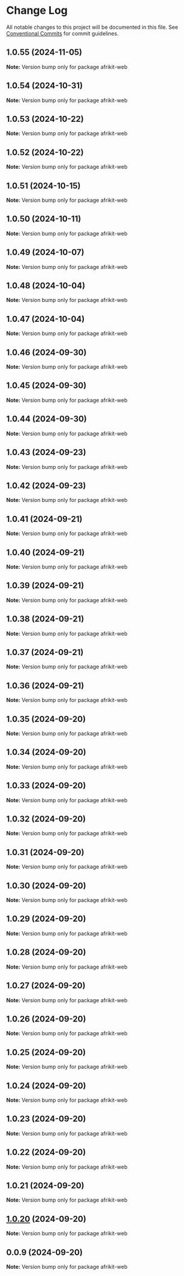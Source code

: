 # Change Log

All notable changes to this project will be documented in this file.
See [Conventional Commits](https://conventionalcommits.org) for commit guidelines.

## 1.0.55 (2024-11-05)

**Note:** Version bump only for package afrikit-web

## 1.0.54 (2024-10-31)

**Note:** Version bump only for package afrikit-web

## 1.0.53 (2024-10-22)

**Note:** Version bump only for package afrikit-web

## 1.0.52 (2024-10-22)

**Note:** Version bump only for package afrikit-web

## 1.0.51 (2024-10-15)

**Note:** Version bump only for package afrikit-web

## 1.0.50 (2024-10-11)

**Note:** Version bump only for package afrikit-web

## 1.0.49 (2024-10-07)

**Note:** Version bump only for package afrikit-web

## 1.0.48 (2024-10-04)

**Note:** Version bump only for package afrikit-web

## 1.0.47 (2024-10-04)

**Note:** Version bump only for package afrikit-web

## 1.0.46 (2024-09-30)

**Note:** Version bump only for package afrikit-web

## 1.0.45 (2024-09-30)

**Note:** Version bump only for package afrikit-web

## 1.0.44 (2024-09-30)

**Note:** Version bump only for package afrikit-web

## 1.0.43 (2024-09-23)

**Note:** Version bump only for package afrikit-web

## 1.0.42 (2024-09-23)

**Note:** Version bump only for package afrikit-web

## 1.0.41 (2024-09-21)

**Note:** Version bump only for package afrikit-web

## 1.0.40 (2024-09-21)

**Note:** Version bump only for package afrikit-web

## 1.0.39 (2024-09-21)

**Note:** Version bump only for package afrikit-web

## 1.0.38 (2024-09-21)

**Note:** Version bump only for package afrikit-web

## 1.0.37 (2024-09-21)

**Note:** Version bump only for package afrikit-web

## 1.0.36 (2024-09-21)

**Note:** Version bump only for package afrikit-web

## 1.0.35 (2024-09-20)

**Note:** Version bump only for package afrikit-web

## 1.0.34 (2024-09-20)

**Note:** Version bump only for package afrikit-web

## 1.0.33 (2024-09-20)

**Note:** Version bump only for package afrikit-web

## 1.0.32 (2024-09-20)

**Note:** Version bump only for package afrikit-web

## 1.0.31 (2024-09-20)

**Note:** Version bump only for package afrikit-web

## 1.0.30 (2024-09-20)

**Note:** Version bump only for package afrikit-web

## 1.0.29 (2024-09-20)

**Note:** Version bump only for package afrikit-web

## 1.0.28 (2024-09-20)

**Note:** Version bump only for package afrikit-web

## 1.0.27 (2024-09-20)

**Note:** Version bump only for package afrikit-web

## 1.0.26 (2024-09-20)

**Note:** Version bump only for package afrikit-web

## 1.0.25 (2024-09-20)

**Note:** Version bump only for package afrikit-web

## 1.0.24 (2024-09-20)

**Note:** Version bump only for package afrikit-web

## 1.0.23 (2024-09-20)

**Note:** Version bump only for package afrikit-web

## 1.0.22 (2024-09-20)

**Note:** Version bump only for package afrikit-web

## 1.0.21 (2024-09-20)

**Note:** Version bump only for package afrikit-web

## [1.0.20](https://github.com/AfrinvestOptimus/afrikit/compare/afrikit-web@0.0.9...afrikit-web@1.0.20) (2024-09-20)

**Note:** Version bump only for package afrikit-web

## 0.0.9 (2024-09-20)

**Note:** Version bump only for package afrikit-web
